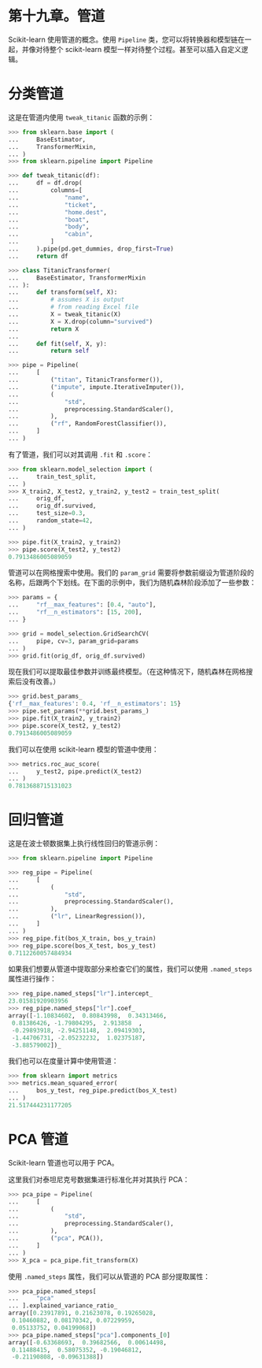 # 第十九章。管道

Scikit-learn 使用管道的概念。使用 `Pipeline` 类，您可以将转换器和模型链在一起，并像对待整个 scikit-learn 模型一样对待整个过程。甚至可以插入自定义逻辑。

# 分类管道

这是在管道内使用 `tweak_titanic` 函数的示例：

```py
>>> from sklearn.base import (
...     BaseEstimator,
...     TransformerMixin,
... )
>>> from sklearn.pipeline import Pipeline

>>> def tweak_titanic(df):
...     df = df.drop(
...         columns=[
...             "name",
...             "ticket",
...             "home.dest",
...             "boat",
...             "body",
...             "cabin",
...         ]
...     ).pipe(pd.get_dummies, drop_first=True)
...     return df

>>> class TitanicTransformer(
...     BaseEstimator, TransformerMixin
... ):
...     def transform(self, X):
...         # assumes X is output
...         # from reading Excel file
...         X = tweak_titanic(X)
...         X = X.drop(column="survived")
...         return X
...
...     def fit(self, X, y):
...         return self

>>> pipe = Pipeline(
...     [
...         ("titan", TitanicTransformer()),
...         ("impute", impute.IterativeImputer()),
...         (
...             "std",
...             preprocessing.StandardScaler(),
...         ),
...         ("rf", RandomForestClassifier()),
...     ]
... )
```

有了管道，我们可以对其调用 `.fit` 和 `.score`：

```py
>>> from sklearn.model_selection import (
...     train_test_split,
... )
>>> X_train2, X_test2, y_train2, y_test2 = train_test_split(
...     orig_df,
...     orig_df.survived,
...     test_size=0.3,
...     random_state=42,
... )

>>> pipe.fit(X_train2, y_train2)
>>> pipe.score(X_test2, y_test2)
0.7913486005089059
```

管道可以在网格搜索中使用。我们的 `param_grid` 需要将参数前缀设为管道阶段的名称，后跟两个下划线。在下面的示例中，我们为随机森林阶段添加了一些参数：

```py
>>> params = {
...     "rf__max_features": [0.4, "auto"],
...     "rf__n_estimators": [15, 200],
... }

>>> grid = model_selection.GridSearchCV(
...     pipe, cv=3, param_grid=params
... )
>>> grid.fit(orig_df, orig_df.survived)
```

现在我们可以提取最佳参数并训练最终模型。（在这种情况下，随机森林在网格搜索后没有改善。）

```py
>>> grid.best_params_
{'rf__max_features': 0.4, 'rf__n_estimators': 15}
>>> pipe.set_params(**grid.best_params_)
>>> pipe.fit(X_train2, y_train2)
>>> pipe.score(X_test2, y_test2)
0.7913486005089059
```

我们可以在使用 scikit-learn 模型的管道中使用：

```py
>>> metrics.roc_auc_score(
...     y_test2, pipe.predict(X_test2)
... )
0.7813688715131023
```

# 回归管道

这是在波士顿数据集上执行线性回归的管道示例：

```py
>>> from sklearn.pipeline import Pipeline

>>> reg_pipe = Pipeline(
...     [
...         (
...             "std",
...             preprocessing.StandardScaler(),
...         ),
...         ("lr", LinearRegression()),
...     ]
... )
>>> reg_pipe.fit(bos_X_train, bos_y_train)
>>> reg_pipe.score(bos_X_test, bos_y_test)
0.7112260057484934
```

如果我们想要从管道中提取部分来检查它们的属性，我们可以使用 `.named_steps` 属性进行操作：

```py
>>> reg_pipe.named_steps["lr"].intercept_
23.01581920903956
>>> reg_pipe.named_steps["lr"].coef_
array([-1.10834602,  0.80843998,  0.34313466,
 0.81386426, -1.79804295,  2.913858  ,
 -0.29893918, -2.94251148,  2.09419303,
 -1.44706731, -2.05232232,  1.02375187,
 -3.88579002])_
```

我们也可以在度量计算中使用管道：

```py
>>> from sklearn import metrics
>>> metrics.mean_squared_error(
...     bos_y_test, reg_pipe.predict(bos_X_test)
... )
21.517444231177205
```

# PCA 管道

Scikit-learn 管道也可以用于 PCA。

这里我们对泰坦尼克号数据集进行标准化并对其执行 PCA：

```py
>>> pca_pipe = Pipeline(
...     [
...         (
...             "std",
...             preprocessing.StandardScaler(),
...         ),
...         ("pca", PCA()),
...     ]
... )
>>> X_pca = pca_pipe.fit_transform(X)
```

使用 `.named_steps` 属性，我们可以从管道的 PCA 部分提取属性：

```py
>>> pca_pipe.named_steps[
...     "pca"
... ].explained_variance_ratio_
array([0.23917891, 0.21623078, 0.19265028,
 0.10460882, 0.08170342, 0.07229959,
 0.05133752, 0.04199068])
>>> pca_pipe.named_steps["pca"].components_[0]
array([-0.63368693,  0.39682566,  0.00614498,
 0.11488415,  0.58075352, -0.19046812,
 -0.21190808, -0.09631388])
```
